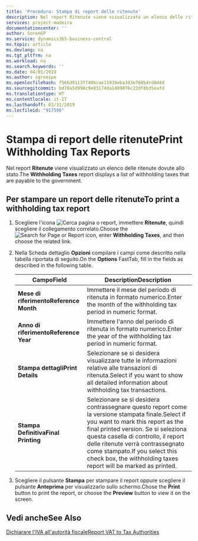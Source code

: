 ```yaml
---
title: 'Procedura: Stampa di report delle ritenute'
description: Nel report Ritenute viene visualizzato un elenco delle ritenute dovute allo stato.
services: project-madeira
documentationcenter: ''
author: SorenGP
ms.service: dynamics365-business-central
ms.topic: article
ms.devlang: na
ms.tgt_pltfrm: na
ms.workload: na
ms.search.keywords: ''
ms.date: 04/01/2019
ms.author: sgroespe
ms.openlocfilehash: f566d91137749bcae11939eba343e768b4cd8d4d
ms.sourcegitcommit: bd78a5d990c9e83174da1409076c22df8b35eafd
ms.translationtype: HT
ms.contentlocale: it-IT
ms.lasthandoff: 03/31/2019
ms.locfileid: "917596"
---
```

# <a name="print-withholding-tax-reports"></a><span data-ttu-id="6cb0f-103">Stampa di report delle ritenute</span><span class="sxs-lookup"><span data-stu-id="6cb0f-103">Print Withholding Tax Reports</span></span>
<span data-ttu-id="6cb0f-104">Nel report **Ritenute** viene visualizzato un elenco delle ritenute dovute allo stato.</span><span class="sxs-lookup"><span data-stu-id="6cb0f-104">The **Withholding Taxes** report displays a list of withholding taxes that are payable to the government.</span></span>  

## <a name="to-print-a-withholding-tax-report"></a><span data-ttu-id="6cb0f-105">Per stampare un report delle ritenute</span><span class="sxs-lookup"><span data-stu-id="6cb0f-105">To print a withholding tax report</span></span>  

1.  <span data-ttu-id="6cb0f-106">Scegliere l'icona ![Cerca pagina o report](../../media/ui-search/search_small.png "icona Cerca pagina o report"), immettere **Ritenute**, quindi scegliere il collegamento correlato.</span><span class="sxs-lookup"><span data-stu-id="6cb0f-106">Choose the ![Search for Page or Report](../../media/ui-search/search_small.png "Search for Page or Report icon") icon, enter **Withholding Taxes**, and then choose the related link.</span></span>  
2.  <span data-ttu-id="6cb0f-107">Nella Scheda dettaglio **Opzioni** compilare i campi come descritto nella tabella riportata di seguito.</span><span class="sxs-lookup"><span data-stu-id="6cb0f-107">On the **Options** FastTab, fill in the fields as described in the following table.</span></span>  

    |<span data-ttu-id="6cb0f-108">Campo</span><span class="sxs-lookup"><span data-stu-id="6cb0f-108">Field</span></span>|<span data-ttu-id="6cb0f-109">Description</span><span class="sxs-lookup"><span data-stu-id="6cb0f-109">Description</span></span>|  
    |---------------------------------|---------------------------------------|  
    |<span data-ttu-id="6cb0f-110">**Mese di riferimento**</span><span class="sxs-lookup"><span data-stu-id="6cb0f-110">**Reference Month**</span></span>|<span data-ttu-id="6cb0f-111">Immettere il mese del periodo di ritenuta in formato numerico.</span><span class="sxs-lookup"><span data-stu-id="6cb0f-111">Enter the month of the withholding tax period in numeric format.</span></span>|  
    |<span data-ttu-id="6cb0f-112">**Anno di riferimento**</span><span class="sxs-lookup"><span data-stu-id="6cb0f-112">**Reference Year**</span></span>|<span data-ttu-id="6cb0f-113">Immettere l'anno del periodo di ritenuta in formato numerico.</span><span class="sxs-lookup"><span data-stu-id="6cb0f-113">Enter the year of the withholding tax period in numeric format.</span></span>|  
    |<span data-ttu-id="6cb0f-114">**Stampa dettagli**</span><span class="sxs-lookup"><span data-stu-id="6cb0f-114">**Print Details**</span></span>|<span data-ttu-id="6cb0f-115">Selezionare se si desidera visualizzare tutte le informazioni relative alle transazioni di ritenuta.</span><span class="sxs-lookup"><span data-stu-id="6cb0f-115">Select if you want to show all detailed information about withholding tax transactions.</span></span>|  
    |<span data-ttu-id="6cb0f-116">**Stampa Definitiva**</span><span class="sxs-lookup"><span data-stu-id="6cb0f-116">**Final Printing**</span></span>|<span data-ttu-id="6cb0f-117">Selezionare se si desidera contrassegnare questo report come la versione stampata finale.</span><span class="sxs-lookup"><span data-stu-id="6cb0f-117">Select if you want to mark this report as the final printed version.</span></span> <span data-ttu-id="6cb0f-118">Se si seleziona questa casella di controllo, il report delle ritenute verrà contrassegnato come stampato.</span><span class="sxs-lookup"><span data-stu-id="6cb0f-118">If you select this check box, the withholding taxes report will be marked as printed.</span></span>|  

3.  <span data-ttu-id="6cb0f-119">Scegliere il pulsante **Stampa** per stampare il report oppure scegliere il pulsante **Anteprima** per visualizzarlo sullo schermo.</span><span class="sxs-lookup"><span data-stu-id="6cb0f-119">Chose the **Print** button to print the report, or choose the **Preview** button to view it on the screen.</span></span>  

## <a name="see-also"></a><span data-ttu-id="6cb0f-120">Vedi anche</span><span class="sxs-lookup"><span data-stu-id="6cb0f-120">See Also</span></span>  
 [<span data-ttu-id="6cb0f-121">Dichiarare l'IVA all'autorità fiscale</span><span class="sxs-lookup"><span data-stu-id="6cb0f-121">Report VAT to Tax Authorities</span></span>](../../finance-how-report-vat.md)
